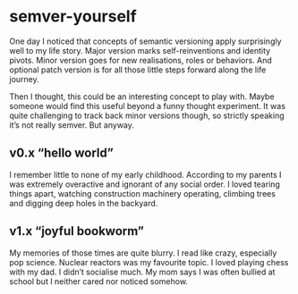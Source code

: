 # semver-yourself

One day I noticed that concepts of semantic versioning apply surprisingly well to my life story. Major version marks self-reinventions and identity pivots. Minor version goes for new realisations, roles or behaviors. And optional patch version is for all those little steps forward along the life journey.

Then I thought, this could be an interesting concept to play with. Maybe someone would find this useful beyond a funny thought experiment. It was quite challenging to track back minor versions though, so strictly speaking it’s not really semver. But anyway.

## v0.x “hello world”

I remember little to none of my early childhood. According to my parents I was extremely overactive and ignorant of any social order. I loved tearing things apart, watching construction machinery operating, climbing trees and digging deep holes in the backyard.

## v1.x “joyful bookworm”

My memories of those times are quite blurry. I read like crazy, especially pop science. Nuclear reactors was my favourite topic. I loved playing chess with my dad. I didn’t socialise much. My mom says I was often bullied at school but I neither cared nor noticed somehow.
